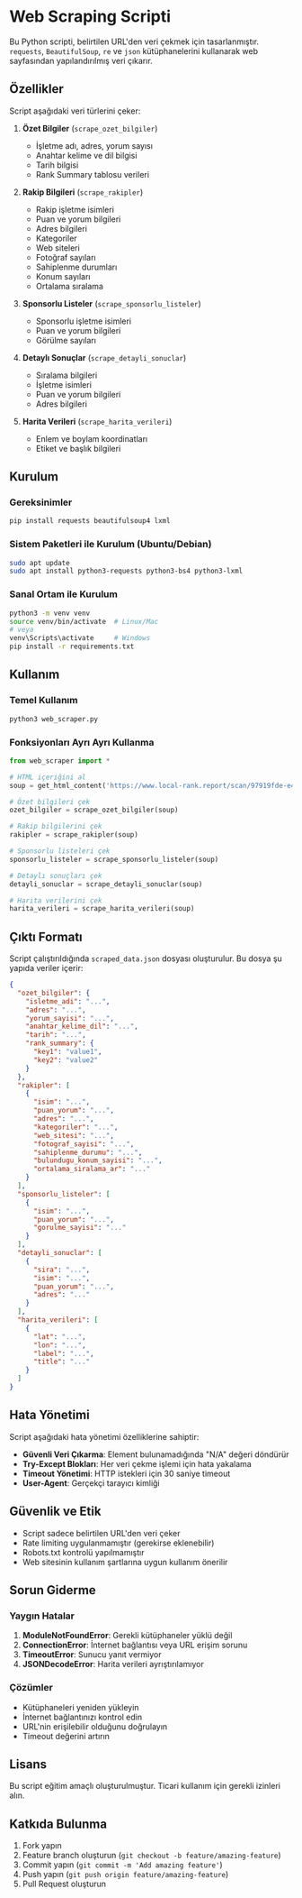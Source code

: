 # Web Scraping Scripti

Bu Python scripti, belirtilen URL'den veri çekmek için tasarlanmıştır. `requests`, `BeautifulSoup`, `re` ve `json` kütüphanelerini kullanarak web sayfasından yapılandırılmış veri çıkarır.

## Özellikler

Script aşağıdaki veri türlerini çeker:

1. **Özet Bilgiler** (`scrape_ozet_bilgiler`)
   - İşletme adı, adres, yorum sayısı
   - Anahtar kelime ve dil bilgisi
   - Tarih bilgisi
   - Rank Summary tablosu verileri

2. **Rakip Bilgileri** (`scrape_rakipler`)
   - Rakip işletme isimleri
   - Puan ve yorum bilgileri
   - Adres bilgileri
   - Kategoriler
   - Web siteleri
   - Fotoğraf sayıları
   - Sahiplenme durumları
   - Konum sayıları
   - Ortalama sıralama

3. **Sponsorlu Listeler** (`scrape_sponsorlu_listeler`)
   - Sponsorlu işletme isimleri
   - Puan ve yorum bilgileri
   - Görülme sayıları

4. **Detaylı Sonuçlar** (`scrape_detayli_sonuclar`)
   - Sıralama bilgileri
   - İşletme isimleri
   - Puan ve yorum bilgileri
   - Adres bilgileri

5. **Harita Verileri** (`scrape_harita_verileri`)
   - Enlem ve boylam koordinatları
   - Etiket ve başlık bilgileri

## Kurulum

### Gereksinimler

```bash
pip install requests beautifulsoup4 lxml
```

### Sistem Paketleri ile Kurulum (Ubuntu/Debian)

```bash
sudo apt update
sudo apt install python3-requests python3-bs4 python3-lxml
```

### Sanal Ortam ile Kurulum

```bash
python3 -m venv venv
source venv/bin/activate  # Linux/Mac
# veya
venv\Scripts\activate     # Windows
pip install -r requirements.txt
```

## Kullanım

### Temel Kullanım

```bash
python3 web_scraper.py
```

### Fonksiyonları Ayrı Ayrı Kullanma

```python
from web_scraper import *

# HTML içeriğini al
soup = get_html_content('https://www.local-rank.report/scan/97919fde-e478-4081-983f-7e0065b6b5bb')

# Özet bilgileri çek
ozet_bilgiler = scrape_ozet_bilgiler(soup)

# Rakip bilgilerini çek
rakipler = scrape_rakipler(soup)

# Sponsorlu listeleri çek
sponsorlu_listeler = scrape_sponsorlu_listeler(soup)

# Detaylı sonuçları çek
detayli_sonuclar = scrape_detayli_sonuclar(soup)

# Harita verilerini çek
harita_verileri = scrape_harita_verileri(soup)
```

## Çıktı Formatı

Script çalıştırıldığında `scraped_data.json` dosyası oluşturulur. Bu dosya şu yapıda veriler içerir:

```json
{
  "ozet_bilgiler": {
    "isletme_adi": "...",
    "adres": "...",
    "yorum_sayisi": "...",
    "anahtar_kelime_dil": "...",
    "tarih": "...",
    "rank_summary": {
      "key1": "value1",
      "key2": "value2"
    }
  },
  "rakipler": [
    {
      "isim": "...",
      "puan_yorum": "...",
      "adres": "...",
      "kategoriler": "...",
      "web_sitesi": "...",
      "fotograf_sayisi": "...",
      "sahiplenme_durumu": "...",
      "bulundugu_konum_sayisi": "...",
      "ortalama_siralama_ar": "..."
    }
  ],
  "sponsorlu_listeler": [
    {
      "isim": "...",
      "puan_yorum": "...",
      "gorulme_sayisi": "..."
    }
  ],
  "detayli_sonuclar": [
    {
      "sira": "...",
      "isim": "...",
      "puan_yorum": "...",
      "adres": "..."
    }
  ],
  "harita_verileri": [
    {
      "lat": "...",
      "lon": "...",
      "label": "...",
      "title": "..."
    }
  ]
}
```

## Hata Yönetimi

Script aşağıdaki hata yönetimi özelliklerine sahiptir:

- **Güvenli Veri Çıkarma**: Element bulunamadığında "N/A" değeri döndürür
- **Try-Except Blokları**: Her veri çekme işlemi için hata yakalama
- **Timeout Yönetimi**: HTTP istekleri için 30 saniye timeout
- **User-Agent**: Gerçekçi tarayıcı kimliği

## Güvenlik ve Etik

- Script sadece belirtilen URL'den veri çeker
- Rate limiting uygulanmamıştır (gerekirse eklenebilir)
- Robots.txt kontrolü yapılmamıştır
- Web sitesinin kullanım şartlarına uygun kullanım önerilir

## Sorun Giderme

### Yaygın Hatalar

1. **ModuleNotFoundError**: Gerekli kütüphaneler yüklü değil
2. **ConnectionError**: İnternet bağlantısı veya URL erişim sorunu
3. **TimeoutError**: Sunucu yanıt vermiyor
4. **JSONDecodeError**: Harita verileri ayrıştırılamıyor

### Çözümler

- Kütüphaneleri yeniden yükleyin
- İnternet bağlantınızı kontrol edin
- URL'nin erişilebilir olduğunu doğrulayın
- Timeout değerini artırın

## Lisans

Bu script eğitim amaçlı oluşturulmuştur. Ticari kullanım için gerekli izinleri alın.

## Katkıda Bulunma

1. Fork yapın
2. Feature branch oluşturun (`git checkout -b feature/amazing-feature`)
3. Commit yapın (`git commit -m 'Add amazing feature'`)
4. Push yapın (`git push origin feature/amazing-feature`)
5. Pull Request oluşturun